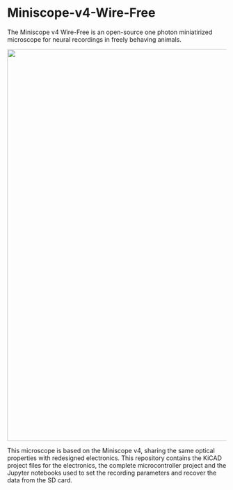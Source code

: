 # Miniscope-v4-Wire-Free

The Miniscope v4 Wire-Free is an open-source one photon miniatirized microscope for neural recordings in freely behaving animals.  

<p align="center">
  <img width="900" src="https://github.com/fnsangiul/Miniscope-v4-Wire-Free/blob/master/imgs/Render.png">
</p>

This microscope is based on the Miniscope v4, sharing the same optical properties with redesigned electronics. This repository contains the KiCAD project files for the electronics, the complete microcontroller project and the Jupyter notebooks used to set the recording parameters and recover the data from the SD card.


